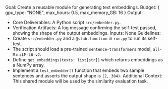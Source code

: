 Goal: Create a reusable module for generating text embeddings.
Budget: { gpu_type: "NONE", max_hours: 0.5, max_memory_GB: 16 }
Output:
- Core Deliverables: A Python script `src/embedder.py`.
- Verification Artifacts: A log message confirming the self-test passed, showing the shape of the output embeddings.
Inputs: None
Guidelines:
- Create `src/embedder.py` and a `@stub.function` in `run.py` to run its self-test.
- The script should load a pre-trained `sentence-transformers` model, `all-MiniLM-L6-v2`.
- Define `get_embeddings(texts: list[str])` which returns embeddings as a NumPy array.
- Implement a `test_embedder()` function that embeds two sample sentences and asserts the output shape is `(2, 384)`.
Additional Context: This shared module will be used by the similarity evaluation task.
